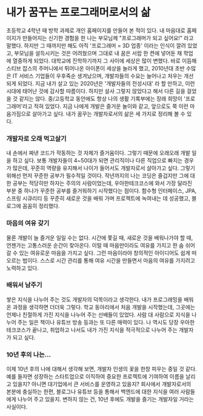# 내가 꿈꾸는 프로그래머로서의 삶

초등학교 4학년 때 방학 과제로 개인 홈페이지를 만들어 본 적이 있다. 내 마음대로 홈페이지가 만들어지는 신기한 경험을 한 나는 부모님께 "프로그래머가 되고 싶어요!" 라고 말했다. 하지만 그 때까지만 해도 아직 '프로그래머 = 3D 업종' 이라는 인식이 깔려 있었고, 부모님을 설득시키는 것은 어려웠으며 그대로 내 꿈은 서랍 한 켠에 넣어둔 채 학업에 열중하게 되었다.
대학교에 진학하기까지 그 사이에 세상은 많이 변했다. 바로 이듬해 스티브 잡스의 주머니에서 튀어나온 아이폰이 세상을 놀라게 했고, 2010년대 초반 수많은 IT 서비스 기업들이 우후죽순 생겨났으며, 개발자들의 수요는 늘어나고 처우는 개선되게 되었다. 지금 내가 살고 있는 2020년은 '개발자들의 전성시대' 라 할 만하고, 이런 시대에 태어난 것에 감사할 따름이다. 
하지만 설사 그렇지 않았다고 해서 다른 길을 걸었을 것 같지는 않다. 중/고등학교 동안에도 항상 나의 생활 기록부에는 장래 희망이 '프로그래머'라고 적혀 있었다. 지금 나에게 개발은 즐거운 놀이와 같고, 앞으로도 쭉 이런 마음가짐으로 살아가고 싶다. 내가 꿈꾸는 개발자로서의 삶은 세 가지로 정리해 볼 수 있다.

### 개발자로 오래 먹고살기

내 손에서 짜낸 코드가 작동하는 것 자체가 즐거움이다. 그렇기 때문에 오래오래 개발 일을 하고 싶다.
보통 개발자들이 4~50대가 되면 관리직이나 다른 직업으로 빠지는 경우가 많은데, 꾸준히 역량을 유지해서 나이가 들어서도 개발자로서 살아가고 싶다. 
그렇기 위해선 먼저 꾸준한 공부가 필수적일 것이다. 작년까지의 나는 코딩은 즐겁지만 그에 대한 공부는 적당히만 하자는 주의의 사람이었는데, 우아한테크코스에 와서 가장 달라진 부분 중 하나가 꾸준한 공부를 즐거워하기 시작했다는 점이다. 함수형 인터페이스, JPA, 스프링 시큐리티 등 꾸준히 새로운 것을 배워 가며 프로젝트에 녹여내는 데 성공했고, 블로그에 꼼꼼히 정리했다.

### 마음의 여유 갖기

물론 개발이 늘 즐거운 일일 수는 없다. 시간에 쫓길 때, 새로운 것을 배워나가야 할 때, 언젠가는 고통스러운 순간이 찾아온다. 이럴 때 마음만이라도 여유를 가지고 한 숨 쉬어갈 수 있는 여유로운 마음을 가지고 싶다. 그런 마음이라야 창의적인 아이디어도 쉽게 떠오르는 법이다. 스스로 시간 관리를 통해 여유 시간을 만들면서 마음의 여유를 가지려고 노력하고 있다.

### 배워서 남주기

쌓은 지식을 나누어 주는 것도 개발자의 덕목이라고 생각한다. 내가 프로그래밍을 배워온 과정을 생각하면 더더욱 그렇다. 학교 동아리에서 처음 개발을 시작했는데, 그곳에는 언제나 친절하게 가진 지식을 나누어 주는 선배들이 있었다. 사람 대 사람으로 지식을 나누어 주는 일은 책이나 유튜브 방송 등과는 또 다른 매력이 있다. 나 역시도 당장 우아한테크코스가 끝나고, 취업하고 나서도 내가 가진 지식을 적극적으로 나누어 주는 개발자가 되고 싶다.



### 10년 후의 나는...

이제 10년 후의 나에 대해서 생각해 보면, 개발자 인생의 꽃을 한창 피우는 중일 것 같다. 예를 들자면 성장하는 스타트업으로 이직하여 중요한 프로젝트에 기여하여 이름을 날리고 있을지? 아니면 대기업에서 큰 서비스를 운영하고 있을지? 회사에서 개발자로서의 본분에 충실하는 한편, 블로그나 유튜브 등을 통해서 백엔드에 대한 지식을 여러 사람들에게 나누어 주고 있을지. 변하지 않는 건, 10년 후에도 개발을 즐기는 개발자일 거라는 사실이다.